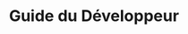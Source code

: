---
title: Guide du Développeur
type: docs
weight: 20
url: /fr/python-java/guide-du-developpeur/
---